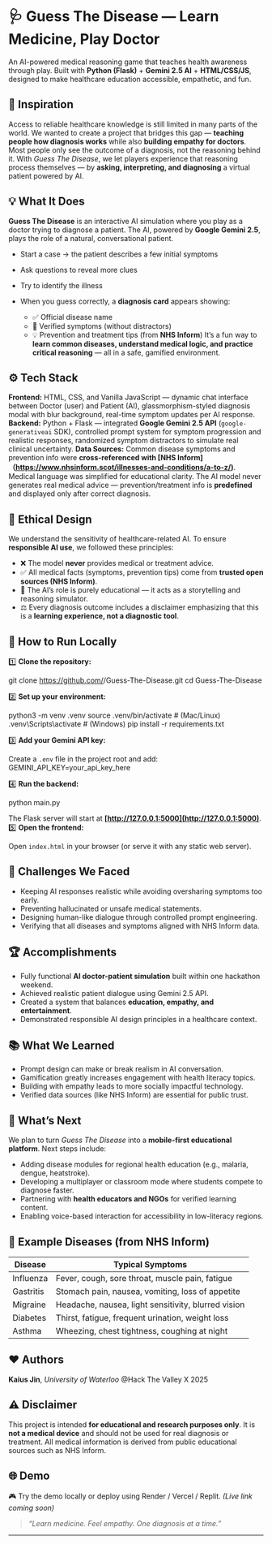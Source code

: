 # 🩺 Guess The Disease — Learn Medicine, Play Doctor

An AI-powered medical reasoning game that teaches health awareness through play. Built with **Python (Flask)** + **Gemini 2.5 AI** + **HTML/CSS/JS**, designed to make healthcare education accessible, empathetic, and fun.

## 🎯 Inspiration

Access to reliable healthcare knowledge is still limited in many parts of the world. We wanted to create a project that bridges this gap — **teaching people how diagnosis works** while also **building empathy for doctors**. Most people only see the outcome of a diagnosis, not the reasoning behind it. With *Guess The Disease*, we let players experience that reasoning process themselves — by **asking, interpreting, and diagnosing** a virtual patient powered by AI.

## 💡 What It Does

**Guess The Disease** is an interactive AI simulation where you play as a doctor trying to diagnose a patient. The AI, powered by **Google Gemini 2.5**, plays the role of a natural, conversational patient.

* Start a case → the patient describes a few initial symptoms
* Ask questions to reveal more clues
* Try to identify the illness
* When you guess correctly, a **diagnosis card** appears showing:

  * ✅ Official disease name
  * 💬 Verified symptoms (without distractors)
  * 💡 Prevention and treatment tips (from **NHS Inform**)
    It’s a fun way to **learn common diseases, understand medical logic, and practice critical reasoning** — all in a safe, gamified environment.

## ⚙️ Tech Stack

**Frontend:** HTML, CSS, and Vanilla JavaScript — dynamic chat interface between Doctor (user) and Patient (AI), glassmorphism-styled diagnosis modal with blur background, real-time symptom updates per AI response.
**Backend:** Python + Flask — integrated **Google Gemini 2.5 API** (`google-generativeai` SDK), controlled prompt system for symptom progression and realistic responses, randomized symptom distractors to simulate real clinical uncertainty.
**Data Sources:** Common disease symptoms and prevention info were **cross-referenced with [NHS Inform]（https://www.nhsinform.scot/illnesses-and-conditions/a-to-z/)**. Medical language was simplified for educational clarity. The AI model never generates real medical advice — prevention/treatment info is **predefined** and displayed only after correct diagnosis.

## 🧠 Ethical Design

We understand the sensitivity of healthcare-related AI. To ensure **responsible AI use**, we followed these principles:

* ❌ The model **never** provides medical or treatment advice.
* ✅ All medical facts (symptoms, prevention tips) come from **trusted open sources (NHS Inform)**.
* 🧩 The AI’s role is purely educational — it acts as a storytelling and reasoning simulator.
* ⚖️ Every diagnosis outcome includes a disclaimer emphasizing that this is a **learning experience, not a diagnostic tool**.

## 🚀 How to Run Locally

1️⃣ **Clone the repository:**

git clone https://github.com/<your-username>/Guess-The-Disease.git
cd Guess-The-Disease


2️⃣ **Set up your environment:**

python3 -m venv .venv
source .venv/bin/activate  # (Mac/Linux)
.venv\Scripts\activate     # (Windows)
pip install -r requirements.txt


3️⃣ **Add your Gemini API key:**

Create a `.env` file in the project root and add:
GEMINI_API_KEY=your_api_key_here


4️⃣ **Run the backend:**

python main.py

The Flask server will start at **[http://127.0.0.1:5000](http://127.0.0.1:5000)**.
5️⃣ **Open the frontend:**

Open `index.html` in your browser (or serve it with any static web server).

## 🧩 Challenges We Faced

* Keeping AI responses realistic while avoiding oversharing symptoms too early.
* Preventing hallucinated or unsafe medical statements.
* Designing human-like dialogue through controlled prompt engineering.
* Verifying that all diseases and symptoms aligned with NHS Inform data.

## 🏆 Accomplishments

* Fully functional **AI doctor-patient simulation** built within one hackathon weekend.
* Achieved realistic patient dialogue using Gemini 2.5 API.
* Created a system that balances **education, empathy, and entertainment**.
* Demonstrated responsible AI design principles in a healthcare context.

## 📚 What We Learned

* Prompt design can make or break realism in AI conversation.
* Gamification greatly increases engagement with health literacy topics.
* Building with empathy leads to more socially impactful technology.
* Verified data sources (like NHS Inform) are essential for public trust.

## 🔮 What’s Next

We plan to turn *Guess The Disease* into a **mobile-first educational platform**.
Next steps include:

* Adding disease modules for regional health education (e.g., malaria, dengue, heatstroke).
* Developing a multiplayer or classroom mode where students compete to diagnose faster.
* Partnering with **health educators and NGOs** for verified learning content.
* Enabling voice-based interaction for accessibility in low-literacy regions.

## 🧩 Example Diseases (from NHS Inform)

| Disease   | Typical Symptoms                                    |
| --------- | --------------------------------------------------- |
| Influenza | Fever, cough, sore throat, muscle pain, fatigue     |
| Gastritis | Stomach pain, nausea, vomiting, loss of appetite    |
| Migraine  | Headache, nausea, light sensitivity, blurred vision |
| Diabetes  | Thirst, fatigue, frequent urination, weight loss    |
| Asthma    | Wheezing, chest tightness, coughing at night        |

## ❤️ Authors

**Kaius Jin**, *University of Waterloo*
@Hack The Valley X 2025

## ⚠️ Disclaimer

This project is intended **for educational and research purposes only**. It is **not a medical device** and should not be used for real diagnosis or treatment. All medical information is derived from public educational sources such as NHS Inform.

## 🌐 Demo

🎮 Try the demo locally or deploy using Render / Vercel / Replit. *(Live link coming soon)*

> *“Learn medicine. Feel empathy. One diagnosis at a time.”*
---
